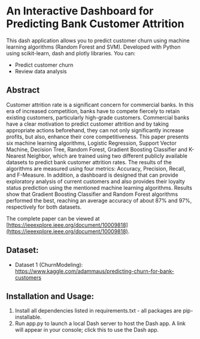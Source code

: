 # An Interactive Dashboard for Predicting Bank Customer Attrition

This dash application allows you to predict  customer churn using machine learning algorithms (Random Forest and SVM). Developed with Python using scikit-learn, dash and plotly libraries. You can:
- Predict customer churn
- Review data analysis

## Abstract

Customer attrition rate is a significant concern for commercial banks. In this era of increased competition, banks have to compete fiercely to retain existing customers, particularly high-grade customers. Commercial banks have a clear motivation to predict customer attrition and by taking appropriate actions beforehand, they can not only significantly increase profits, but also, enhance their core competitiveness. This paper presents six machine learning algorithms, Logistic Regression, Support Vector Machine, Decision Tree, Random Forest, Gradient Boosting Classifier and K-Nearest Neighbor, which are trained using two different publicly available datasets to predict bank customer attrition rates. The results of the algorithms are measured using four metrics: Accuracy, Precision, Recall, and F-Measure. In addition, a dashboard is designed that can provide exploratory analysis of current customers and also provides their loyalty status prediction using the mentioned machine learning algorithms. Results show that Gradient Boosting Classifier and Random Forest algorithms performed the best, reaching an average accuracy of about 87% and 97%, respectively for both datasets.

The complete paper can be viewed at [https://ieeexplore.ieee.org/document/10009818](https://ieeexplore.ieee.org/document/10009818).


## Dataset:
- Dataset 1 (ChurnModeling):
https://www.kaggle.com/adammaus/predicting-churn-for-bank-customers

## Installation and Usage:
1. Install all dependencies listed in requirements.txt - all packages are pip-installable.
2. Run app.py to launch a local Dash server to host the Dash app. A link will appear in your console; click this to use the Dash app.
